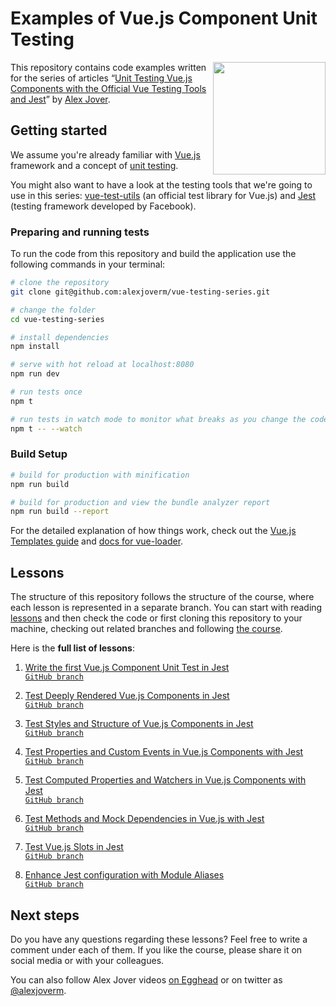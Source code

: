 # Examples of Vue.js Component Unit Testing

<a href="https://leanpub.com/testingvuejscomponentswithjest" alt="Test Vue.js components with Jest"><img align="right" width="180" src="https://alexjoverm.github.io/images/vuejest.jpg"></a>

This repository contains code examples written for the series of articles “[Unit Testing Vue.js Components with the Official Vue Testing Tools and Jest](https://leanpub.com/testingvuejscomponentswithjest)” by [Alex Jover](https://alexjoverm.github.io/about/).

## Getting started

We assume you're already familiar with [Vue.js](https://vuejs.org/) framework and a concept of [unit testing](https://en.wikipedia.org/wiki/Unit_testing).

You might also want to have a look at the testing tools that we're going to use in this series: [vue-test-utils](https://github.com/vuejs/vue-test-utils) (an official test library for Vue.js) and [Jest](https://facebook.github.io/jest/) (testing framework developed by Facebook).

### Preparing and running tests

To run the code from this repository and build the application use the following commands in your terminal:


```bash
# clone the repository
git clone git@github.com:alexjoverm/vue-testing-series.git

# change the folder
cd vue-testing-series

# install dependencies
npm install

# serve with hot reload at localhost:8080
npm run dev

# run tests once
npm t

# run tests in watch mode to monitor what breaks as you change the code
npm t -- --watch
```

### Build Setup

```bash
# build for production with minification
npm run build

# build for production and view the bundle analyzer report
npm run build --report
```

For the detailed explanation of how things work, check out the [Vue.js Templates guide](http://vuejs-templates.github.io/webpack/) and [docs for vue-loader](http://vuejs.github.io/vue-loader).

## Lessons

The structure of this repository follows the structure of the course, where each lesson is represented in a separate branch. You can start with reading [lessons](https://alexjoverm.github.io/series/Unit-Testing-Vue-js-Components-with-the-Official-Vue-Testing-Tools-and-Jest/) and then check the code or first cloning this repository to your machine, checking out related branches and following [the course](https://alexjoverm.github.io/series/Unit-Testing-Vue-js-Components-with-the-Official-Vue-Testing-Tools-and-Jest/).

Here is the **full list of lessons**:

1. [Write the first Vue.js Component Unit Test in Jest](https://alexjoverm.github.io/2017/08/21/Write-the-first-Vue-js-Component-Unit-Test-in-Jest/)<br>
   [`GitHub branch`](https://github.com/alexjoverm/vue-testing-series/tree/lesson-1)

1. [Test Deeply Rendered Vue.js Components in Jest](https://alexjoverm.github.io/2017/08/28/Test-Deeply-Rendered-Vue-js-Components-in-Jest/)<br>
   [`GitHub branch`](https://github.com/alexjoverm/vue-testing-series/tree/Test-fully-rendered-Vue-js-Components-in-Jest)

1. [Test Styles and Structure of Vue.js Components in Jest](https://alexjoverm.github.io/2017/09/04/Test-Styles-and-Structure-of-Vue-js-Components-in-Jest/)<br>
   [`GitHub branch`](https://github.com/alexjoverm/vue-testing-series/tree/Test-Styles-and-Structure-in-Vue-js-and-Jest)

1. [Test Properties and Custom Events in Vue.js Components with Jest](https://alexjoverm.github.io/2017/09/11/Test-Properties-and-Custom-Events-in-Vue-js-Components-with-Jest/)<br>
   [`GitHub branch`](https://github.com/alexjoverm/vue-testing-series/tree/Test-Properties-and-Custom-Events-in-Vue-js-Components-with-Jest)

1. [Test Computed Properties and Watchers in Vue.js Components with Jest](https://alexjoverm.github.io/2017/09/18/Test-Computed-Properties-and-Watchers-in-Vue-js-Components-with-Jest/)<br>
   [`GitHub branch`](https://github.com/alexjoverm/vue-testing-series/tree/Test-State-Computed-Properties-and-Methods-in-Vue-js-Components-with-Jest)

1. [Test Methods and Mock Dependencies in Vue.js with Jest](https://alexjoverm.github.io/2017/09/25/Test-Methods-and-Mock-Dependencies-in-Vue-js-with-Jest/)<br>
   [`GitHub branch`](https://github.com/alexjoverm/vue-testing-series/tree/Test-State-Computed-Properties-and-Methods-in-Vue-js-Components-with-Jest)

1. [Test Vue.js Slots in Jest](https://alexjoverm.github.io/2017/10/02/Test-Vue-js-Slots-in-Jest/)<br>
   [`GitHub branch`](https://github.com/alexjoverm/vue-testing-series/tree/test-slots)

1. [Enhance Jest configuration with Module Aliases](https://alexjoverm.github.io/2017/10/07/Enhance-Jest-configuration-with-Module-Aliases/)<br>
   [`GitHub branch`](https://github.com/alexjoverm/vue-testing-series/tree/Enhance-Jest-configuration-with-Module-Aliases)

## Next steps

Do you have any questions regarding these lessons? Feel free to write a comment under each of them. If you like the course, please share it on social media or with your colleagues.

You can also follow Alex Jover videos [on Egghead](https://egghead.io/instructors/alex-jover-morales) or on twitter as [@alexjoverm](https://twitter.com/alexjoverm).
